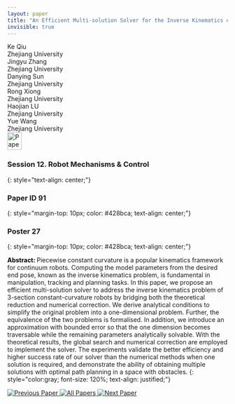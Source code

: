 ```yaml
---
layout: paper
title: "An Efficient Multi-solution Solver for the Inverse Kinematics of 3-Section Constant-Curvature Robots"
invisible: true
---
```

<div class="paper-authors">
<div class="paper-author-box">
    <div class="paper-author-name">Ke Qiu</div>
    <div class="paper-author-uni">Zhejiang University</div>
</div>
<div class="paper-author-box">
    <div class="paper-author-name">Jingyu Zhang</div>
    <div class="paper-author-uni">Zhejiang University</div>
</div>
<div class="paper-author-box">
    <div class="paper-author-name">Danying Sun</div>
    <div class="paper-author-uni">Zhejiang University</div>
</div>
<div class="paper-author-box">
    <div class="paper-author-name">Rong Xiong</div>
    <div class="paper-author-uni">Zhejiang University</div>
</div>
<div class="paper-author-box">
    <div class="paper-author-name">Haojian LU</div>
    <div class="paper-author-uni">Zhejiang University</div>
</div>
<div class="paper-author-box">
    <div class="paper-author-name">Yue Wang</div>
    <div class="paper-author-uni">Zhejiang University</div>
</div>

</div><div class="paper-pdf">
<div> <a href="http://www.roboticsproceedings.org/rss19/p091.pdf"><img src="{{ site.baseurl }}/images/paper_link.png" alt="Paper Website" width = "33"  height = "40"/></a> </div>
</div>

### Session 12. Robot Mechanisms & Control
{: style="text-align: center;"}

### Paper ID 91
{: style="margin-top: 10px; color: #428bca; text-align: center;"}

### Poster 27
{: style="margin-top: 10px; color: #428bca; text-align: center;"}

<b style="color: black;">Abstract: </b>Piecewise constant curvature is a popular kinematics framework for continuum robots. Computing the model parameters from the desired end pose, known as the inverse kinematics problem, is fundamental in manipulation, tracking and planning tasks. In this paper, we propose an efficient multi-solution solver to address the inverse kinematics problem of 3-section constant-curvature robots by bridging both the theoretical reduction and numerical correction. We derive analytical conditions to simplify the original problem into a one-dimensional problem. Further, the equivalence of the two problems is formalised. In addition, we introduce an approximation with bounded error so that the one dimension becomes traversable while the remaining parameters analytically solvable. With the theoretical results, the global search and numerical correction are employed to implement the solver. The experiments validate the better efficiency and higher success rate of our solver than the numerical methods when one solution is required, and demonstrate the ability of obtaining multiple solutions with optimal path planning in a space with obstacles.
{: style="color:gray; font-size: 120%; text-align: justified;"}


<div class="paper-menu">
<a href="{{ site.baseurl }}/program/papers/090/"> <img src="{{ site.baseurl }}/images/previous_paper_icon.png" alt="Previous Paper" title="Previous Paper"/> </a>
<a href="{{ site.baseurl }}/program/papers"><img src="{{ site.baseurl }}/images/overview_icon.png" alt="All Papers" title="All Papers"/> </a>
<a href="{{ site.baseurl }}/program/papers/092/"> <img src="{{ site.baseurl }}/images/next_paper_icon.png" alt="Next Paper" title="Next Paper"/> </a>

</div>
